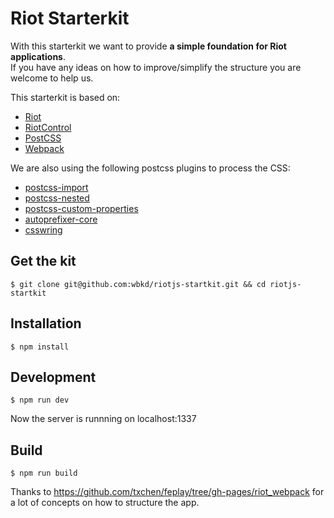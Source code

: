 # Riot Starterkit

With this starterkit we want to provide **a simple foundation for Riot applications**.<br />
If you have any ideas on how to improve/simplify the structure you are welcome to help us.

This starterkit is based on:

* [Riot](https://muut.com/riotjs/)
* [RiotControl](https://github.com/jimsparkman/RiotControl/)
* [PostCSS](https://github.com/postcss/postcss)
* [Webpack](http://webpack.github.io/)

We are also using the following postcss plugins to process the CSS:

* [postcss-import](https://github.com/postcss/postcss-import)
* [postcss-nested](https://github.com/postcss/postcss-nested)
* [postcss-custom-properties](https://github.com/postcss/postcss-custom-properties)
* [autoprefixer-core](https://github.com/postcss/autoprefixer-core)
* [csswring](https://github.com/hail2u/node-csswring)


## Get the kit

```
$ git clone git@github.com:wbkd/riotjs-startkit.git && cd riotjs-startkit
```

## Installation

```
$ npm install
```

## Development

```
$ npm run dev
```

Now the server is runnning on localhost:1337


## Build

```
$ npm run build
```



Thanks to https://github.com/txchen/feplay/tree/gh-pages/riot_webpack for a lot of concepts on how to structure the app.